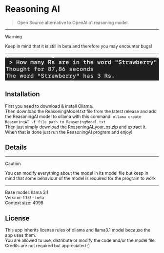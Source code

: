 # Reasoning AI
 > Open Source alternative to OpenAI o1 reasoning model.
---
 > [!WARNING]
 > Keep in mind that it is still in beta and therefore you may encounter bugs!
---
![Screenshot](https://raw.githubusercontent.com/Adisol07/ReasoningAI/main/strawberry_example.png)

## Installation
First you need to download & install Ollama.\
Then download the ReasoningModel.txt file from the latest release and add the ReasoningAI model to ollama with this command: ```ollama create ReasoningAI -f file_path_to_ReasoningModel.txt``` \
Then just simply download the ReasoningAI_your_os.zip and extract it.\
When that is done just run the ReasoningAI program and enjoy!

## Details
---
 > [!CAUTION]
 > You can modify everything about the model in its model file but keep in mind that some behaviour of the model is required for the program to work
---
Base model: llama 3.1\
Version: 1.1.0 - beta\
Context size: 4096

## License
This app inherits license rules of ollama and llama3.1 model because the app uses them.\
You are allowed to use, distribute or modify the code and/or the model file.\
Credits are not required but appreciated :)
